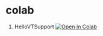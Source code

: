 # colab

1. HelloVTSupport
[![Open in Colab](https://colab.research.google.com/assets/colab-badge.svg)](https://colab.research.google.com/github/colab/blob/main/HelloVTSupport.ipynb)
